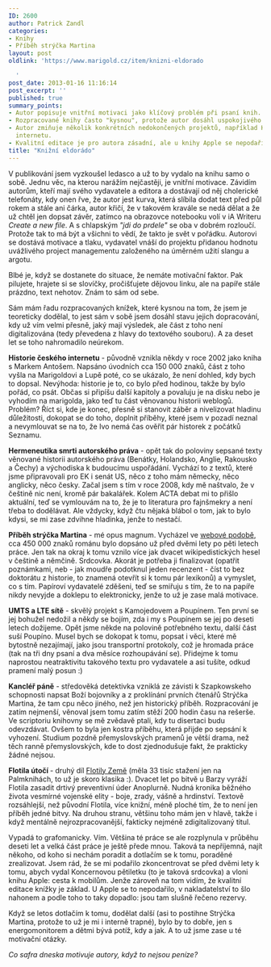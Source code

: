 ```yaml
---
ID: 2600
author: Patrick Zandl
categories:
- Knihy
- Příběh strýčka Martina
layout: post
oldlink: 'https://www.marigold.cz/item/knizni-eldorado

  '
post_date: 2013-01-16 11:16:14
post_excerpt: ''
published: true
summary_points:
- Autor popisuje vnitřní motivaci jako klíčový problém při psaní knih.
- Rozpracované knihy často "kysnou", protože autor dosáhl uspokojivého stavu v hlavě.
- Autor zmiňuje několik konkrétních nedokončených projektů, například Historii českého
  internetu.
- Kvalitní editace je pro autora zásadní, ale u knihy Apple se nepodařila.
title: "Knižní eldorádo"
---
```


<p>V publikování jsem vyzkoušel ledasco a už to by vydalo na knihu samo o sobě. Jednu věc, na kterou narážím nejčastěji, je vnitřní motivace. Závidím autorům, kteří mají svého vydavatele a editora a dostávají od něj cholerické telefonáty, kdy onen řve, že autor jest kurva, která slíbila dodat text před půl rokem a stále ani čárka, autor křičí, že v takovém kravále se nedá dělat a že už chtěl jen dopsat závěr, zatímco na obrazovce notebooku volí v iA Writeru <em>Create a new file</em>. A s chlapským <em>"jdi do prdele"</em> se oba v dobrém rozloučí. Protože tak to má být a všichni to vědí, že takto je svět v pořádku. Autorovi se dostává motivace a tlaku, vydavatel vnáší do projektu přidanou hodnotu uvážlivého project managementu založeného na úměrném užití slangu a argotu.</p>


<p>Blbé je, když se dostanete do situace, že nemáte motivační faktor. Pak pilujete, hrajete si se slovíčky, pročišťujete dějovou linku, ale na papíře stále prázdno, text nehotov. Znám to sám od sebe.</p>

<p>Sám mám řadu rozpracovaných knížek, které kysnou na tom, že jsem je teoreticky dodělal, to jest sám v sobě jsem dosáhl stavu jejich dopracování, kdy už vím velmi přesně, jaký mají výsledek, ale část z toho není digitalizována (tedy převedena z hlavy do textového souboru). A za deset let se toho nahromadilo neúrekom.</p>

<p><strong>Historie českého internetu</strong> - původně vznikla někdy v roce 2002 jako kniha s Markem Antošem. Napsáno úvodních cca 150 000 znaků, část z toho vyšla na Marigoldovi a Lupě poté, co se ukázalo, že není dohled, kdy bych to dopsal. Nevýhoda: historie je to, co bylo před hodinou, takže by bylo pořád, co psát. Občas si připíšu další kapitoly a povaluju je na disku nebo je vyhodím na marigolda, jako teď tu část věnovanou historii weblogů. Problém? Říct si, kde je konec, přesně si stanovit záběr a nivelizovat hladinu důležitosti, dokopat se do toho, doplnit příběhy, které jsem v pozadí neznal a nevymlouvat se na to, že Ivo nemá čas ověřit pár historek z počátků Seznamu.</p>

<p><strong>Hermeneutika smrti autorského práva</strong> - opět tak do poloviny sepsané texty věnované historii autorského práva (Benátky, Holandsko, Anglie, Rakousko a Čechy) a východiska k budoucímu uspořádání. Vychází to z textů, které jsme připravovali pro EK i senát US, něco z toho mám německy, něco anglicky, něco česky. Začal jsem s tím v roce 2008, kdy mě naštvalo, že v češtině nic není, kromě pár bakalářek. Kolem ACTA debat mi to přišlo aktuální, teď se vymlouvám na to, že je to literatura pro fajnšmekry a není třeba to dodělávat. Ale vždycky, když čtu nějaká blábol o tom, jak to bylo kdysi, se mi zase zdvihne hladinka, jenže to nestačí.</p>

<p><strong>Příběh strýčka Martina</strong> - mé opus magnum. Vycházel ve <a href="http://www.pribehstrycka.cz">webové podobě</a>, cca 450 000 znaků románu bylo dopsáno už před dvěmi lety po pěti letech práce. Jen tak na okraj k tomu vznilo více jak dvacet wikipedistických hesel v češtině a němčině. Srdcovka. Akorát je potřeba ji finalizovat (opatřit poznámkami, neb - jak moudře podotknul jeden recenzent - číst to bez doktorátu z historie, to znamená otevřít si k tomu pár lexikonů) a vymyslet, co s tím. Papíroví vydavatelé zděšeni, teď se smiřuju s tím, že to na papíře nikdy nevyjde a doklepu to elektronicky, jenže to už je zase malá motivace.</p>

<p><strong>UMTS a LTE sítě</strong> - skvělý projekt s Kamojedovem a Poupínem. Ten první se jej bohužel nedožil a někdy se bojím, zda i my s Poupínem se jej po deseti letech dožijeme. Opět jsme někde na polovině potřebného textu, další část suší Poupíno. Musel bych se dokopat k tomu, popsat i věci, které mě bytostně nezajímají, jako jsou transportní protokoly, což je hromada práce (tak na tři dny psaní a dva měsíce rozhoupávání se). Přidejme k tomu naprostou neatraktivitu takového textu pro vydavatele a asi tušíte, odkud pramení malý posun :)</p>

<p><strong>Kancléř páně</strong> - středověká detektivka vzniklá ze závisti k Szapkowskeho schopnosti napsat Boží bojovníky a z proklínání prvních čtenářů Strýčka Martina, že tam cpu něco jiného, než jen historický příběh. Rozpracování je zatím nejmenší, věnoval jsem tomu zatím stěží 200 hodin času na rešerše. Ve scriptoriu knihovny se mě zvědavě ptali, kdy tu disertaci budu odevzdávat. Ovšem to byla jen kostra příběhu, která přijde po sepsání k vyhození. Studium pozdně přemyslovských pramenů je větší drama, než těch ranně přemyslovských, kde to dost zjednodušuje fakt, že prakticky žádné nejsou.</p>

<p><strong>Flotila útočí </strong>- druhý díl <a href="http://www.palmknihy.cz/web/kniha/flotila-zeme-1991.htm">Flotily Země</a> (měla 33 tisíc stažení jen na Palmknihách, to už je skoro klasika :). Dvacet let po bitvě u Barzy vyráží Flotila zasadit drtivý preventivní úder Anoplurně. Nudná kronika běžného života vesmírné vojenské elity - boje, zrady, vášně a hrdinství. Textově rozsáhlejší, než původní Flotila, více knižní, méně ploché tím, že to není jen příběh jedné bitvy. Na druhou stranu, většinu toho mám jen v hlavě, takže i když mentálně nejrozpracovanější, fakticky nejméně zdigitalizovaný titul.</p>

<p>Vypadá to grafomanicky. Vím. Většina té práce se ale rozplynula v průběhu deseti let a velká část práce je ještě přede mnou. Taková ta nepříjemná, najít někoho, od koho si nechám poradit a dotlačím se k tomu, poraděné zrealizovat. Jsem rád, že se mi podařilo zkoncentrovat se před dvěmi lety k tomu, abych vydal Koncernovou pětiletku (to je taková srdcovka) a vloni knihu Apple: cesta k mobilům. Jenže zároveň na tom vidím, že kvalitní editace knížky je základ. U Apple se to nepodařilo, v nakladatelství to šlo nahonem a podle toho to taky dopadlo: jsou tam slušně řečeno rezervy.</p>

<p>Když se letos dotlačím k tomu, dodělat další (asi to postihne Strýčka Martina, protože to už je mi i interně trapné), bylo by to dobře, jen s energomonitorem a dětmi bývá potíž, kdy a jak. A to už jsme zase u té motivační otázky.</p>

<p><em>Co safra dneska motivuje autory, když to nejsou peníze?</em></p>